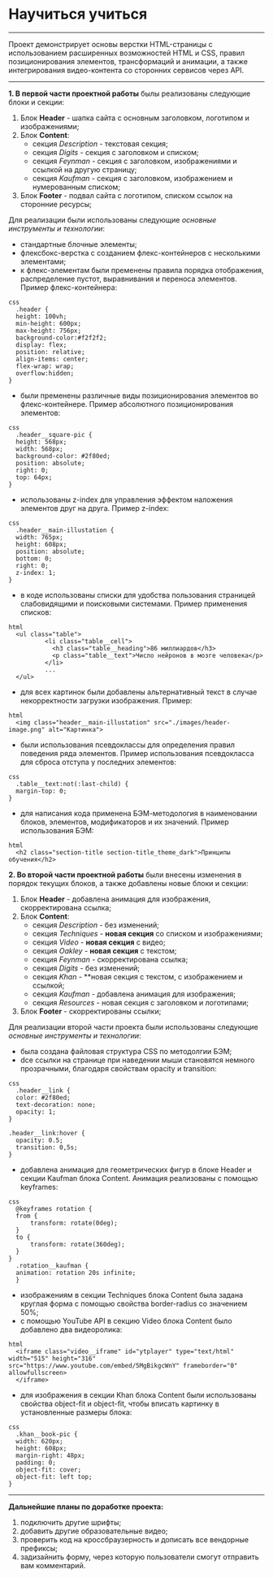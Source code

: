 # Научиться учиться
____
Проект демонстрирует основы верстки HTML-страницы с использованием расширенных возможностей HTML и CSS, правил позиционирования элементов, трансформаций и анимации, а также интегрирования видео-контента со сторонних сервисов через API.
____

__1. В первой части проектной работы__ былы реализованы следующие блоки и секции:
1. Блок __Header__ - шапка сайта с основным заголовком, логотипом и изображениями;
2. Блок __Content__:
    - секция _Description_ - текстовая секция;
    - секция _Digits_ - секция с заголовком и списком;
    - секция _Feynman_ - секция с заголовком, изображениями и ссылкой на другую страницу;
    - секция _Kaufman_ - секция с заголовком, изображением и нумерованным списком;
3. Блок __Footer__ - подвал сайта с логотипом, списком ссылок на сторонние ресурсы;

Для реализации были использованы следующие _основные инструменты и технологии_:
  - стандартные блочные элементы;
  - флексбокс-верстка с созданием флекс-контейнеров с несколькими элементами;
  - к флекс-элементам были пременены правила порядка отображения, распределение пустот, выравнивания и переноса элементов.
  Пример флекс-контейнера:
```
css
  .header {
  height: 100vh;
  min-height: 600px;
  max-height: 756px;
  background-color:#f2f2f2;
  display: flex;
  position: relative;
  align-items: center;
  flex-wrap: wrap;
  overflow:hidden;
}
```
  - были пременены различные виды позиционирования элементов во флекс-контейнере. Пример абсолютного позиционирования элементов:
```
css
  .header__square-pic {
  height: 568px;
  width: 568px;
  background-color: #2f80ed;
  position: absolute;
  right: 0;
  top: 64px;
}
```
  - использованы z-index для управления эффектом наложения элементов друг на друга. Пример z-index:
```
css
  .header__main-illustation {
  width: 765px;
  height: 608px;
  position: absolute;
  bottom: 0;
  right: 0;
  z-index: 1;
}
```
  - в коде использованы списки для удобства пользования страницей слабовидящими и поисковыми системами.
  Пример применения списков:
```
html
  <ul class="table">
          <li class="table__cell">
            <h3 class="table__heading">86 миллиардов</h3>
            <p class="table__text">Число нейронов в мозге человека</p>
          </li>
          ...
  </ul>
```
  - для всех картинок были добавлены альтернативный текст в случае некорректности загрузки изображения. Пример:
```
html
  <img class="header__main-illustation" src="./images/header-image.png" alt="Картинка">
```
  - были использования псевдоклассы для определения правил поведения ряда элементов. Пример использования псевдокласса для сброса отступа у последних элементов:
```
css
  .table__text:not(:last-child) {
  margin-top: 0;
}
```
  - для написания кода применена БЭМ-методология в наименовании блоков, элементов, модификаторов и их значений. Пример использования БЭМ:
```
html
  <h2 class="section-title section-title_theme_dark">Принципы обучения</h2>
```

__2. Во второй части проектной работы__ были внесены изменения в порядок текущих блоков, а также добавлены новые блоки и секции:
1. Блок __Header__ - добавлена анимация для изображения, скорректирована ссылка;
2. Блок __Content__:
    - секция _Description_ - без изменений;
    - секция _Techniques_ - **новая секция** со списком и изображениями;
    - секция _Video_ - **новая секция** с видео;
    - секция _Oakley_ - **новая секция** с текстом;
    - секция _Feynman_ - скорректирована ссылка;
    - секция _Digits_ - без изменений;
    - секция _Khan_ - **новая секция с текстом, с изображением и ссылкой;
    - секция _Kaufman_ - добавлена анимация для изображения;
    - секция _Resources_ - новая секция с заголовком и логотипами;
3. Блок __Footer__ - скорректированы ссылки;

Для реализации второй части проекта были использованы следующие _основные инструменты и технологии_:
  - была создана файловая структура CSS по методолгии БЭМ;
  - dсе ссылки на странице при наведении мыши становятся немного прозрачными, благодаря свойствам opacity и transition:
```
сss
  .header__link {
  color: #2f80ed;
  text-decoration: none;
  opacity: 1;
}

.header__link:hover {
  opacity: 0.5;
  transition: 0,5s;
}
```
  - добавлена анимация для геометрических фигур в блоке Header и секции Kaufman блока Content. Анимация реализованы с помощью keyframes:
```
сss
  @keyframes rotation {
  from {
      transform: rotate(0deg);
  }
  to {
      transform: rotate(360deg);
  }
}
  .rotation__kaufman {
  animation: rotation 20s infinite;
  }
```
  - изображениям в секции Techniques блока Content была задана круглая форма с помощью свойства border-radius со значением 50%;
  - с помощью YouTube API в секцию Video блока Content было добавлено два видеоролика:
```
html
  <iframe class="video__iframe" id="ytplayer" type="text/html" width="515" height="316"
src="https://www.youtube.com/embed/5MgBikgcWnY" frameborder="0" allowfullscreen>
  </iframe>
```
  - для изображения в секции Khan блока Content были использованы свойства object-fit и object-fit, чтобы вписать картинку в установленные размеры блока:
```
сss
  .khan__book-pic {
  width: 620px;
  height: 608px;
  margin-right: 48px;
  padding: 0;
  object-fit: cover;
  object-fit: left top;
}
```
____
__Дальнейшие планы по доработке проекта:__

1. подключить другие шрифты;
2. добавить другие образовательные видео;
3. проверить код на кроссбраузерность и дописать все вендорные префиксы;
4. задизайнить форму, через которую пользователи смогут отправить вам комментарий.
